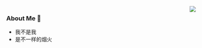 <img align="right" src="https://github-readme-stats.vercel.app/api?username=ggg4566&count_private=true&show_icons=true&hide=prs&theme=radical" />

### About Me 👋

- 我不是我
- 是不一样的烟火



